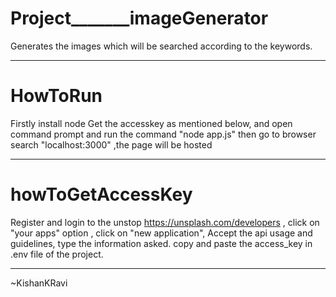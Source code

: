 # Project_______imageGenerator
Generates the images which will be searched according to the keywords.



___________________________________________

# HowToRun
Firstly install node
Get the accesskey as mentioned below,
and open command prompt and run the command "node app.js" 
then go to browser search "localhost:3000" ,the page will be hosted


___________________________________________

# howToGetAccessKey
Register and login to the unstop https://unsplash.com/developers  ,
click on "your apps" option ,
click on "new application",
Accept the api usage and guidelines, 
type the information asked.
copy and paste the access_key in .env file of the project.





___________________________________________



~KishanKRavi
